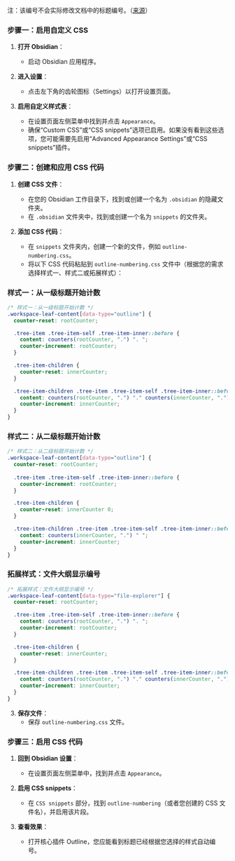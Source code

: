 
注：该编号不会实际修改文档中的标题编号。（[来源](https://pkmer.cn/Pkmer-Docs/10-obsidian/obsidian%E5%A4%96%E8%A7%82/css-%E7%89%87%E6%AE%B5/obsidian%E6%A0%B7%E5%BC%8F-%E6%A0%B8%E5%BF%83%E5%A4%A7%E7%BA%B2outline%E6%A0%87%E9%A2%98%E6%98%BE%E7%A4%BA%E8%87%AA%E5%8A%A8%E7%BC%96%E5%8F%B7/)）

### 步骤一：启用自定义 CSS

1. **打开 Obsidian**：
   - 启动 Obsidian 应用程序。

2. **进入设置**：
   - 点击左下角的齿轮图标（Settings）以打开设置页面。

3. **启用自定义样式表**：
   - 在设置页面左侧菜单中找到并点击 `Appearance`。
   - 确保“Custom CSS”或“CSS snippets”选项已启用。如果没有看到这些选项，您可能需要先启用“Advanced Appearance Settings”或“CSS snippets”插件。

### 步骤二：创建和应用 CSS 代码

1. **创建 CSS 文件**：
   - 在您的 Obsidian 工作目录下，找到或创建一个名为 `.obsidian` 的隐藏文件夹。
   - 在 `.obsidian` 文件夹中，找到或创建一个名为 `snippets` 的文件夹。

2. **添加 CSS 代码**：
   - 在 `snippets` 文件夹内，创建一个新的文件，例如 `outline-numbering.css`。
   - 将以下 CSS 代码粘贴到 `outline-numbering.css` 文件中（根据您的需求选择样式一、样式二或拓展样式）：

### 样式一：从一级标题开始计数
```css
/* 样式一：从一级标题开始计数 */
.workspace-leaf-content[data-type="outline"] {
  counter-reset: rootCounter;

  .tree-item .tree-item-self .tree-item-inner::before {
    content: counters(rootCounter, ".") ". ";
    counter-increment: rootCounter;
  }

  .tree-item-children {
    counter-reset: innerCounter;
  }

  .tree-item-children .tree-item .tree-item-self .tree-item-inner::before {
    content: counters(rootCounter, ".") "." counters(innerCounter, ".") ". ";
    counter-increment: innerCounter;
  }
}
```

### 样式二：从二级标题开始计数
```css
/* 样式二：从二级标题开始计数 */
.workspace-leaf-content[data-type="outline"] {
  counter-reset: rootCounter;
  
  .tree-item .tree-item-self .tree-item-inner::before {
    counter-increment: rootCounter;
  }

  .tree-item-children {
    counter-reset: innerCounter 0;
  }

  .tree-item-children .tree-item .tree-item-self .tree-item-inner::before {
    content: counters(innerCounter, ".") " ";
    counter-increment: innerCounter;
  }
}
```

### 拓展样式：文件大纲显示编号
```css
/* 拓展样式：文件大纲显示编号 */
.workspace-leaf-content[data-type="file-explorer"] {
  counter-reset: rootCounter;

  .tree-item .tree-item-self .tree-item-inner::before {
    content: counters(rootCounter, ".") ". ";
    counter-increment: rootCounter;
  }

  .tree-item-children {
    counter-reset: innerCounter;
  }

  .tree-item-children .tree-item .tree-item-self .tree-item-inner::before {
    content: counters(rootCounter, ".") "." counters(innerCounter, ".") ". ";
    counter-increment: innerCounter;
  }
}
```

3. **保存文件**：
   - 保存 `outline-numbering.css` 文件。

### 步骤三：启用 CSS 代码

1. **回到 Obsidian 设置**：
   - 在设置页面左侧菜单中，找到并点击 `Appearance`。

2. **启用 CSS snippets**：
   - 在 `CSS snippets` 部分，找到 `outline-numbering`（或者您创建的 CSS 文件名），并启用该片段。

3. **查看效果**：
   - 打开核心插件 Outline，您应能看到标题已经根据您选择的样式自动编号。

